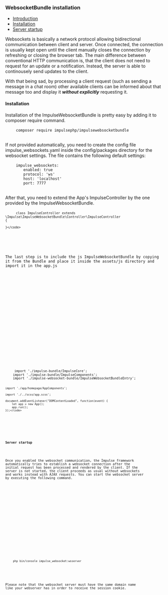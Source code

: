 <h3 class="doc-title">WebsocketBundle installation</h3>

- [Introduction](#introduction)
- [Installation](#installation)
- [Server startup](#server-startup)

<a name="introduction"></a>

Websockets is basically a network protocol allowing bidirectional communication between client and server. Once connected, the connection is usually kept open until the client manually closes the connection by refreshing or closing the browser tab. The main difference between conventional HTTP communication is, that the client does not need to request for an update or a notification. Instead, the server is able to continousely send updates to the client. 

With that being sad, by processing a client request (such as sending a message in a chat room) other available clients can be informed about that message too and display it **_without explicitly_** requesting it.


<h4><a id="installation">Installation</a></h4>

Installation of the ImpulseWebsocketBundle is pretty easy by adding it to composer require command.

<div>
  <div class="code-header">
    <div class="container-fluid">
        <div class="row">
          <div class="button red"></div>
          	<div class="button yellow"></div>
          	<div class="button green"></div>
        </div>
    </div>
  </div>
  <pre class="code-white imp-code  language-shell">
	<code class="language-bash">composer require impulsephp/impulsewebsocketbundle</code>
  </pre>
</div>

If not provided automatically, you need to create the config file impulse_websockets.yaml inside the config/packages directory for the websocket settings. The file contains the following default settings:

<div>
  <div class="code-header">
    <div class="container-fluid">
        <div class="row">
          <div class="button red"></div>
          	<div class="button yellow"></div>
          	<div class="button green"></div>
        </div>
    </div>
  </div>
  <pre class="code-white imp-code  language-yaml">
	<code class="language-yaml">impulse_websockets:
		enabled: true
		protocol: 'ws'
		host: 'localhost'
		port: 7777</code>
  </pre>
</div>

After that, you need to extend the App's ImpulseController by the one provided by the ImpulseWebsocketBundle.

<div>
  <div class="code-header">
    <div class="container-fluid">
        <div class="row">
          <div class="button red"></div>
          	<div class="button yellow"></div>
          	<div class="button green"></div>
        </div>
    </div>
  </div>
  <pre class="code-white  language-php">
  	<code class="imp-code language-php"><?php
	namespace App\Controller;

	class ImpulseController extends \Impulse\ImpulseWebsocketBundle\Controller\ImpulseController
	{

	}</code>
  </pre>
</div>

The last step is to include the js ImpulseWebsocketBundle by copying it from the Bundle and place it inside the assets/js directory and import it in the app.js

<div>
  <div class="code-header">
    <div class="container-fluid">
        <div class="row">
          <div class="button red"></div>
          	<div class="button yellow"></div>
          	<div class="button green"></div>
        </div>
    </div>
  </div>
  <pre class="code-white  language-js">
  	<code class="imp-code language-js">import './impulse-bundle/ImpulseCore';
	import './impulse-bundle/ImpulseComponents';
	import './impulse-websocket-bundle/ImpulseWebsocketBundleEntry';

	import './app/homepage/AppComponents';

	import './../scss/app.scss';

    document.addEventListener("DOMContentLoaded", function(event) {
        let app = new App();
        app.run();
    });</code>
  </pre>
  
  <h4><a id="server-startup">Server startup</a></h4>
  
  Once you enabled the websocket communication, the Impulse framework automatically tries to establish a websocket connection after the initial request has been processed and rendered by the client. If the server is not started, the client proceeds as usual without websockets and works instead with AJAX requests. You can start the websocket server by executing the following command.

<div>
  <div class="code-header">
    <div class="container-fluid">
        <div class="row">
          <div class="button red"></div>
          	<div class="button yellow"></div>
          	<div class="button green"></div>
        </div>
    </div>
  </div>
  <pre class="code-white imp-code  language-shell">
	<code class="language-bash">php bin/console impulse_websocket:wsserver</code>
  </pre>
</div>

Please note that the websocket server must have the same domain name like your webserver has in order to receive the session cookie.
